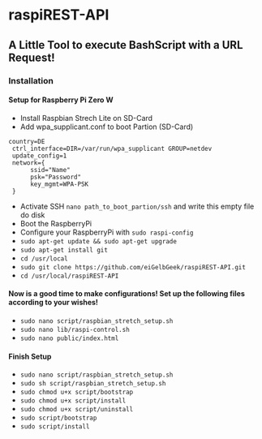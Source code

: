# raspiREST-API

## A Little Tool to execute BashScript with a URL Request!

### Installation

#### Setup for Raspberry Pi Zero W
* Install Raspbian Strech Lite on SD-Card
* Add wpa_supplicant.conf to boot Partion (SD-Card)
```
country=DE
 ctrl_interface=DIR=/var/run/wpa_supplicant GROUP=netdev
 update_config=1
 network={
      ssid="Name"
      psk="Password"
      key_mgmt=WPA-PSK
 }
```
* Activate SSH `nano path_to_boot_partion/ssh` and write this empty file do disk
* Boot the RaspberryPi
* Configure your RaspberryPi with `sudo raspi-config`
* `sudo apt-get update && sudo apt-get upgrade`
* `sudo apt-get install git`
* `cd /usr/local`
* `sudo git clone https://github.com/eiGelbGeek/raspiREST-API.git`
* `cd /usr/local/raspiREST-API`

#### Now is a good time to make configurations! Set up the following files according to your wishes!
* `sudo nano script/raspbian_stretch_setup.sh`
* `sudo nano lib/raspi-control.sh`
* `sudo nano public/index.html`

#### Finish Setup
* `sudo nano script/raspbian_stretch_setup.sh`
* `sudo sh script/raspbian_stretch_setup.sh`
* `sudo chmod u+x script/bootstrap`
* `sudo chmod u+x script/install`
* `sudo chmod u+x script/uninstall`
* `sudo script/bootstrap`
* `sudo script/install`
